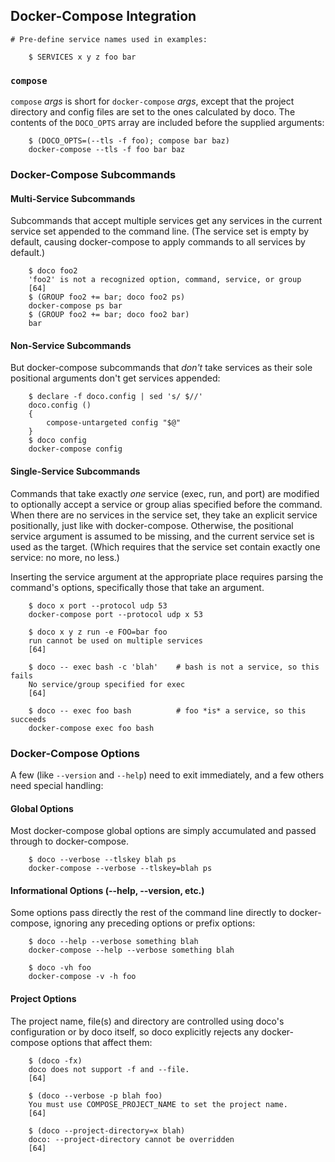 ## Docker-Compose Integration

~~~shell
# Pre-define service names used in examples:

    $ SERVICES x y z foo bar
~~~

### `compose`

`compose` *args* is short for `docker-compose` *args*, except that the project directory and config files are set to the ones calculated by doco.  The contents of the `DOCO_OPTS` array are included before the supplied arguments:

```shell
    $ (DOCO_OPTS=(--tls -f foo); compose bar baz)
    docker-compose --tls -f foo bar baz
```

### Docker-Compose Subcommands

#### Multi-Service Subcommands

Subcommands that accept multiple services get any services in the current service set appended to the command line.  (The service set is empty by default, causing docker-compose to apply commands to all services by default.)

```shell
    $ doco foo2
    'foo2' is not a recognized option, command, service, or group
    [64]
    $ (GROUP foo2 += bar; doco foo2 ps)
    docker-compose ps bar
    $ (GROUP foo2 += bar; doco foo2 bar)
    bar
```

#### Non-Service Subcommands

But docker-compose subcommands that *don't* take services as their sole positional arguments don't get services appended:

```shell
    $ declare -f doco.config | sed 's/ $//'
    doco.config ()
    {
        compose-untargeted config "$@"
    }
    $ doco config
    docker-compose config
```

#### Single-Service Subcommands

Commands that take exactly *one* service (exec, run, and port) are modified to optionally accept a service or group alias specified before the command.  When there are no services in the service set, they take an explicit service positionally, just like with docker-compose.  Otherwise, the positional service argument is assumed to be missing, and the current service set is used as the target.  (Which requires that the service set contain exactly one service: no more, no less.)

Inserting the service argument at the appropriate place requires parsing the command's options, specifically those that take an argument.

```shell
    $ doco x port --protocol udp 53
    docker-compose port --protocol udp x 53

    $ doco x y z run -e FOO=bar foo
    run cannot be used on multiple services
    [64]

    $ doco -- exec bash -c 'blah'    # bash is not a service, so this fails
    No service/group specified for exec
    [64]

    $ doco -- exec foo bash          # foo *is* a service, so this succeeds
    docker-compose exec foo bash
```

### Docker-Compose Options

  A few (like `--version` and `--help`) need to exit immediately, and a few others need special handling:

#### Global Options

Most docker-compose global options are simply accumulated and passed through to docker-compose.

```shell
    $ doco --verbose --tlskey blah ps
    docker-compose --verbose --tlskey=blah ps
```

#### Informational Options (--help, --version, etc.)

Some options pass directly the rest of the command line directly to docker-compose, ignoring any preceding options or prefix options:

```shell
    $ doco --help --verbose something blah
    docker-compose --help --verbose something blah

    $ doco -vh foo
    docker-compose -v -h foo
```

#### Project Options

The project name, file(s) and directory are controlled using doco's configuration or by doco itself, so doco explicitly rejects any docker-compose options that affect them:

~~~shell
    $ (doco -fx)
    doco does not support -f and --file.
    [64]

    $ (doco --verbose -p blah foo)
    You must use COMPOSE_PROJECT_NAME to set the project name.
    [64]

    $ (doco --project-directory=x blah)
    doco: --project-directory cannot be overridden
    [64]
~~~